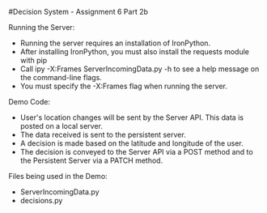#Decision System - Assignment 6 Part 2b

Running the Server:
- Running the server requires an installation of IronPython.
- After installing IronPython, you must also install the requests module with pip
- Call ipy -X:Frames ServerIncomingData.py -h to see a help message on the command-line flags.
- You must specify the -X:Frames flag when running the server.

Demo Code:
- User's location changes will be sent by the Server API. This data is posted on a local server.
- The data received is sent to the persistent server.
- A decision is made based on the latitude and longitude of the user.
- The decision is conveyed to the Server API via a POST method and to the Persistent Server via a PATCH method.

Files being used in the Demo:
- ServerIncomingData.py
- decisions.py
